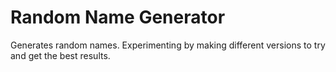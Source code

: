 # Random Name Generator
Generates random names.
Experimenting by making different versions to try and get the best results.
